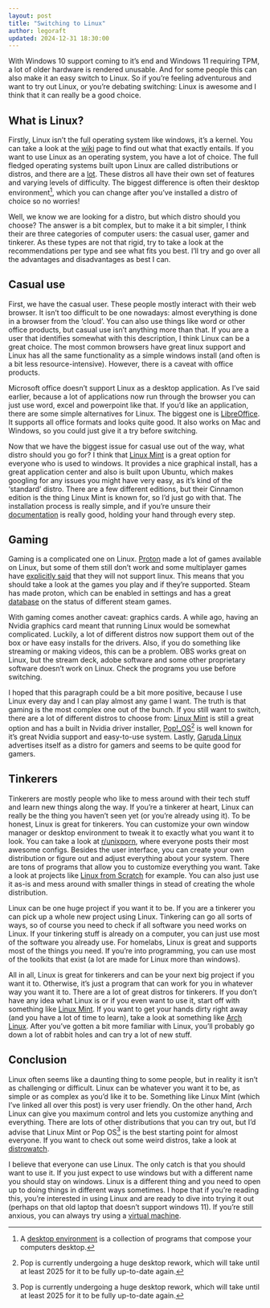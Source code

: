 ```yaml
---
layout: post
title: "Switching to Linux"
author: legoraft
updated: 2024-12-31 18:30:00
---
```


With Windows 10 support coming to it’s end and Windows 11 requiring TPM, a lot of older hardware is rendered unusable. And for some people this can also make it an easy switch to Linux. So if you’re feeling adventurous and want to try out Linux, or you’re debating switching: Linux is awesome and I think that it can really be a good choice.

## What is Linux?

Firstly, Linux isn’t the full operating system like windows, it’s a kernel. You can take a look at the [wiki](https://en.wikipedia.org/wiki/Linux_kernel) page to find out what that exactly entails. If you want to use Linux as an operating system, you have a lot of choice. The full fledged operating systems built upon Linux are called distributions or distros, and there are a [lot](https://distrowatch.com/). These distros all have their own set of features and varying levels of difficulty. The biggest difference is often their desktop environment[^1], which you can change after you’ve installed a distro of choice so no worries!

Well, we know we are looking for a distro, but which distro should you choose? The answer is a bit complex, but to make it a bit simpler, I think their are three categories of computer users: the casual user, gamer and tinkerer. As these types are not that rigid, try to take a look at the recommendations per type and see what fits you best. I’ll try and go over all the advantages and disadvantages as best I can.

## Casual use

First, we have the casual user. These people mostly interact with their web browser. It isn’t too difficult to be one nowadays: almost everything is done in a browser from the ‘cloud’. You can also use things like word or other office products, but casual use isn’t anything more than that. If you are a user that identifies somewhat with this description, I think Linux can be a great choice. The most common browsers have great linux support and Linux has all the same functionality as a simple windows install (and often is a bit less resource-intensive). However, there is a caveat with office products. 

Microsoft office doesn’t support Linux as a desktop application. As I’ve said earlier, because a lot of applications now run through the browser you can just use word, excel and powerpoint like that. If you’d like an application, there are some simple alternatives for Linux. The biggest one is [LibreOffice](https://www.libreoffice.org/). It supports all office formats and looks quite good. It also works on Mac and Windows, so you could just give it a try before switching.

Now that we have the biggest issue for casual use out of the way, what distro should you go for? I think that [Linux Mint](https://linuxmint.com/) is a great option for everyone who is used to windows. It provides a nice graphical install, has a great application center and also is built upon Ubuntu, which makes googling for any issues you might have very easy, as it’s kind of the ‘standard’ distro. There are a few different editions, but their Cinnamon edition is the thing Linux Mint is known for, so I’d just go with that. The installation process is really simple, and if you’re unsure their [documentation](https://linuxmint-installation-guide.readthedocs.io/en/latest/index.html) is really good, holding your hand through every step.

## Gaming

Gaming is a complicated one on Linux. [Proton](https://en.wikipedia.org/wiki/Proton_(software)) made a lot of games available on Linux, but some of them still don’t work and some multiplayer games have [explicitly said](https://answers.ea.com/t5/News-Game-Updates/Dev-Team-Update-Linux-amp-Anti-Cheat/td-p/14217740) that they will not support linux. This means that you should take a look at the games you play and if they’re supported. Steam has made proton, which can be enabled in settings and has a great [database](https://www.protondb.com/) on the status of different steam games.

With gaming comes another caveat: graphics cards. A while ago, having an Nvidia graphics card meant that running Linux would be somewhat complicated. Luckily, a lot of different distros now support them out of the box or have easy installs for the drivers. Also, if you do something like streaming or making videos, this can be a problem. OBS works great on Linux, but the stream deck, adobe software and some other proprietary software doesn’t work on Linux. Check the programs you use before switching.

I hoped that this paragraph could be a bit more positive, because I use Linux every day and I can play almost any game I want. The truth is that gaming is the most complex one out of the bunch. If you still want to switch, there are a lot of different distros to choose from: [Linux Mint](https://linuxmint.com/) is still a great option and has a built in Nvidia driver installer, [Pop!\_OS](https://pop.system76.com/)[^2] is well known for it’s great Nvidia support and easy-to-use system. Lastly, [Garuda Linux](https://garudalinux.org/) advertises itself as a distro for gamers and seems to be quite good for gamers.

## Tinkerers

Tinkerers are mostly people who like to mess around with their tech stuff and learn new things along the way. If you’re a tinkerer at heart, Linux can really be the thing you haven’t seen yet (or you’re already using it). To be honest, Linux is great for tinkerers. You can customize your own window manager or desktop environment to tweak it to exactly what you want it to look. You can take a look at [r/unixporn](https://reddit.com/r/unixporn), where everyone posts their most awesome configs. Besides the user interface, you can create your own distribution or figure out and adjust everything about your system. There are tons of programs that allow you to customize everything you want. Take a look at projects like [Linux from Scratch](https://www.linuxfromscratch.org/) for example. You can also just use it as-is and mess around with smaller things in stead of creating the whole distribution.

Linux can be one huge project if you want it to be. If you are a tinkerer you can pick up a whole new project using Linux. Tinkering can go all sorts of ways, so of course you need to check if all software you need works on Linux. If your tinkering stuff is already on a computer, you can just use most of the software you already use. For homelabs, Linux is great and supports most of the things you need. If you’re into programming, you can use most of the toolkits that exist (a lot are made for Linux more than windows).

All in all, Linux is great for tinkerers and can be your next big project if you want it to. Otherwise, it’s just a program that can work for you in whatever way you want it to. There are a lot of great distros for tinkerers. If you don’t have any idea what Linux is or if you even want to use it, start off with something like [Linux Mint](https://linuxmint.com/). If you want to get your hands dirty right away (and you have a lot of time to learn), take a look at something like [Arch Linux](https://archlinux.org). After you’ve gotten a bit more familiar with Linux, you’ll probably go down a lot of rabbit holes and can try a lot of new stuff.

## Conclusion

Linux often seems like a daunting thing to some people, but in reality it isn’t as challenging or difficult. Linux can be whatever you want it to be, as simple or as complex as you’d like it to be. Something like Linux Mint (which I’ve linked all over this post) is very user friendly. On the other hand, Arch Linux can give you maximum control and lets you customize anything and everything. There are lots of other distributions that you can try out, but I’d advise that Linux Mint or Pop OS[^2] is the best starting point for almost everyone. If you want to check out some weird distros, take a look at [distrowatch](https://distrowatch.com/).

I believe that everyone can use Linux. The only catch is that you should want to use it. If you just expect to use windows but with a different name you should stay on windows. Linux is a different thing and you need to open up to doing things in different ways sometimes. I hope that if you’re reading this, you’re interested in using Linux and are ready to dive into trying it out (perhaps on that old laptop that doesn’t support windows 11). If you’re still anxious, you can always try using a [virtual machine](https://itsfoss.com/install-linux-mint-in-virtualbox/).



[^1]: A [desktop environment](https://en.wikipedia.org/wiki/Desktop_environment) is a collection of programs that compose your computers desktop.
[^2]: Pop is currently undergoing a huge desktop rework, which will take until at least 2025 for it to be fully up-to-date again.
